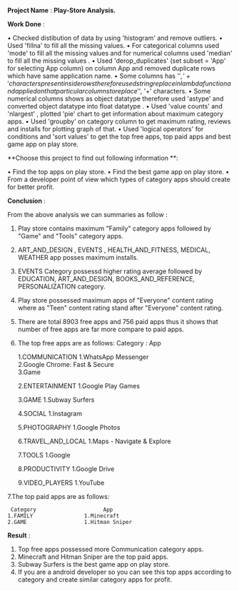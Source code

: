 **Project Name** : **Play-Store Analysis.**

**Work Done** :

• Checked distibution of data by using 'histogram' and remove outliers.
• Used 'fillna' to fill all the missing values.
• For categorical columns used 'mode' to fill all the missing values and for numerical columns used 'median' to fill all the missing values .
• Used 'derop_duplicates' (set subset = 'App' for selecting App column) on column App and removed duplicate rows which have same application name.
• Some columns has '$','+' characters present inside rows therefore used string replace in lambda function and applied on that particular columns to replace '$', '+'             characters. 
• Some numerical columns shows as object datatype therefore used 'astype' and converted object datatype into float datatype . 
• Used 'value counts' and 'nlargest' , plotted 'pie' chart to get information about maximum category apps.
• Used 'groupby' on category column to get maximum rating, reviews and installs for plotting graph of that.
• Used 'logical operators' for conditions and 'sort values' to get the top free apps, top paid apps and best game app on play store.

**Choose this project to find out following information **:

• Find the top apps on play store. 
• Find the best game app on play store. 
• From a developer point of view which types of category apps should create for better profit. 

**Conclusion** :

 From the above analysis we can summaries as follow :
    
1. Play store contains maximum "Family" category apps followed by "Game" and "Tools" category apps.
2. ART_AND_DESIGN , EVENTS , HEALTH_AND_FITNESS, MEDICAL, WEATHER app posses maximum installs.
3. EVENTS Category possessd higher rating average followed by EDUCATION, ART_AND_DESIGN, BOOKS_AND_REFERENCE,
   PERSONALIZATION category.
3. Play store possessed maximum apps of "Everyone" content rating where as "Teen" content rating stand after "Everyone" content 
   rating.
5. There are total 8903 free apps and 756 paid apps thus it shows that number of free apps are far more compare to paid apps.
6. The top free apps are as follows:
       Category :                    App 
    
    1.COMMUNICATION         1.WhatsApp Messenger  
                            2.Google Chrome: Fast & Secure   
                            3.Game  
        
    2.ENTERTAINMENT         1.Google Play Games
    
    3.GAME                  1.Subway Surfers
    
    4.SOCIAL                1.Instagram
    
    5.PHOTOGRAPHY           1.Google Photos
    
    6.TRAVEL_AND_LOCAL      1.Maps - Navigate & Explore
    
    7.TOOLS                 1.Google
    
    8.PRODUCTIVITY          1.Google Drive
    
    9.VIDEO_PLAYERS         1.YouTube
    
7.The top paid apps are as follows:
     
     Category                     App 
    1.FAMILY                1.Minecraft
    2.GAME                  1.Hitman Sniper 
    
**Result** :
1. Top free apps possessed more Communication category apps.
2. Minecraft and Hitman Sniper are the top paid apps.
3. Subway Surfers is the best game app on play store.
4. If you are a android developer so you can see this top apps according to category and create similar category apps for profit.
